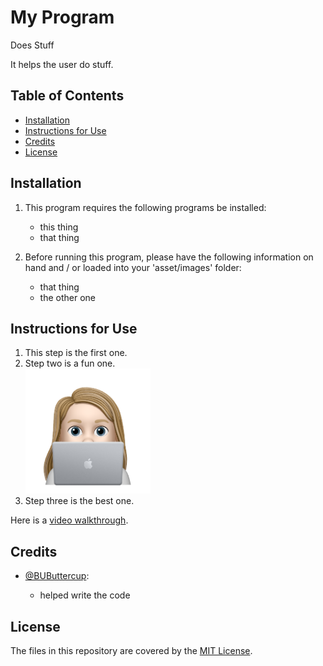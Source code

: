 # My Program

Does Stuff
    
It helps the user do stuff.

## Table of Contents
* [Installation](#installation)
* [Instructions for Use](#instructions-for-use)
* [Credits](#credits)
* [License](#license)
    
## Installation
1. This program requires the following programs be installed:<ul><li>this thing</li><li>that thing</li></ul>

2. Before running this program, please have the following information on hand and / or loaded into your 'asset/images' folder:<ul><li>that thing</li><li>the other one</li></ul>


## Instructions for Use
<ol><li>This step is the first one.</li><li>Step two is a fun one.</li><img src="./assets/images/avatar_nile.png" alt="my avatar" title="my avatar" width="200px"><li>Step three is the best one.</li></ol>

Here is a [video walkthrough](https://drive.google.com/file/d/1sjyWGV4-m1sxlEh5_PL5DjmNXSEW6Rys/view?usp=sharing![image](https://user-images.githubusercontent.com/95940864/151276486-a5cbd68e-33f5-41cb-8b37-6fa11fe148a7.png)
).

## Credits 


- [@BUButtercup](fakelink.fake): 

  - helped write the code


## License
The files in this repository are covered by the [MIT License](https://choosealicense.com/licenses/mit/).
